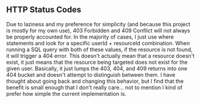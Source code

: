 ## HTTP Status Codes

Due to laziness and my preference for simplicity (and because this project is mostly for my own use), 403 Forbidden and 409 Conflict will not always be properly accounted for.  In the majority of cases, I just use where statements and look for a specific userId + resourceId combination.  When running a SQL query with both of these values, if the resource is not found, it will trigger a 404 error.  This doesn't actually mean that a resource doesn't exist, it just means that the resource being targeted does not exist for the given user. Basically, it just lumps the 403, 404, and 409 returns into one 404 bucket and doesn't attempt to distinguish between them.  I have thought about going back and changing this behavior, but I find that the benefit is small enough that I don't really care... not to mention I kind of prefer how simple the current implementation is.
